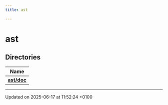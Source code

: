 ```yaml
---
title: ast

---
```


# ast



## Directories

| Name           |
| -------------- |
| **[ast/doc](dir_02c0b9e2144019f191ac1b160e579e7b.md#dir-ast/doc)**  |






-------------------------------

Updated on 2025-06-17 at 11:52:24 +0100

